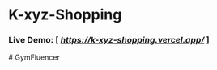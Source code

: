 # K-xyz-Shopping
<h3>Live Demo: [<i> <a href="https://k-xyz-shopping.vercel.app/">https://k-xyz-shopping.vercel.app/</a> </i>]</h3>
#   G y m F l u e n c e r  
 